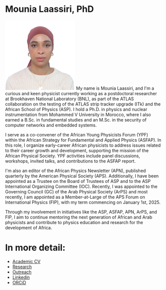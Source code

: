# Mounia Laassiri, PhD
<img style="" width="225" alt="ASP2022" title="ASP2022" src="Outreach/MLaassiri.JPG">
My name is Mounia Laassiri, and I'm a curious and keen physicist currently working as a postdoctoral researcher at Brookhaven National Laboratory (BNL), as part of the ATLAS collaboration on the testing of the ATLAS strip tracker upgrade (ITk) and the African School of Physics (ASP). I hold a Ph.D. in physics and nuclear instrumentation from Mohammed V University in Morocco, where I also earned a B.Sc. in fundamental studies and an M.Sc. in the security of computer networks and embedded systems.

I serve as a co-convener of the African Young Physicists Forum (YPF) within the African Strategy for Fundamental and Applied Physics (ASFAP). In this role, I organize early-career African physicists to address issues related to their career growth and development, supporting the mission of the African Physical Society. YPF activities include panel discussions, workshops, invited talks, and contributions to the ASFAP report.

I'm also an editor of the African Physics Newsletter (APN), published quarterly by the American Physical Society (APS). Additionally, I have been appointed as a Trustee on the Board of Trustees of ASP and to the ASP International Organizing Committee (IOC). Recently, I was appointed to the Governing Council (GC) of the Arab Physical Society (ArPS) and most recently, I am appointed as a Member-at-Large of the APS Forum on International Physics (FIP), with my term commencing on January 1st, 2025.

Through my involvement in initiatives like the ASP, ASFAP, APN, ArPS, and FIP, I aim to continue mentoring the next generation of African and Arab physicists and contribute to physics education and research for the development of Africa.


# In more detail:
* [Academic CV](CV/Academic_CV.pdf)
* <a href="../Research/Description.html" target="_blank">Research</a> <br />
* <a href="../Outreach/Description.html" target="_blank">Outreach</a> <br />
* [Linkedin](https://fi.linkedin.com/in/mounia-laassiri-85390185)
* [ORCiD](https://orcid.org/0000-0001-7146-4468)

